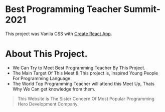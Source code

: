 # Best Programming Teacher Summit-2021

This project was Vanila CSS with [Create React App](https://github.com/facebook/create-react-app).

# About This Project.
* We Can Try to Meet Best Programming Teacher By This Project.
* The Main Target Of This Meet & This project is, Inspired Young People For Programming Language.
* The World Top Programming Teacher will attend this Meet Up, Thats Why We Can get knowledge from them.
>This Website is The Sister Concern Of Most Popular Programming Hero Development Company.
